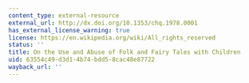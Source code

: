 ```yaml
---
content_type: external-resource
external_url: http://dx.doi.org/10.1353/chq.1978.0001
has_external_license_warning: true
license: https://en.wikipedia.org/wiki/All_rights_reserved
status: ''
title: On the Use and Abuse of Folk and Fairy Tales with Children
uid: 63554c49-d3d1-4b74-bdd5-8cac48e87722
wayback_url: ''
---
```

